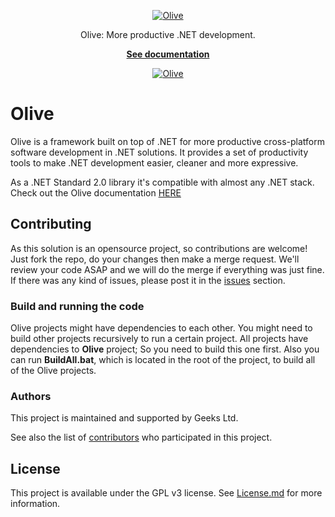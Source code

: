 
<p align="center">
  <a href="https://geeksltd.github.io/Olive/">
    <img alt="Olive" src="./docs/_media/Olive.png">
  </a>
</p>

<p align="center">
  Olive: More productive .NET development.
</p>
<p align="center" > <a href="https://geeksltd.github.io/Olive/"> <strong> See documentation </strong> </a></p>

<p align="center">
  <a href="https://www.nuget.org/packages/Olive/"><img alt="Olive" src="https://img.shields.io/nuget/v/Olive.svg"></a>
  

# Olive

Olive is a framework built on top of .NET for more productive cross-platform software development in .NET solutions. It provides a set of productivity tools to make .NET development easier, cleaner and more expressive. 

As a .NET Standard 2.0 library it's compatible with almost any .NET stack.
Check out the Olive documentation [HERE](geeksltd.github.com/Olive)

## Contributing

As this solution is an opensource project, so contributions are welcome! Just fork the repo, do your changes then make a merge request.
We'll review your code ASAP and we will do the merge if everything was just fine. If there was any kind of issues, please post it in the [issues](https://github.com/Geeksltd/Olive/issues) section.

### Build and running the code

Olive projects might have dependencies to each other. You might need to build other projects recursively to run a certain project. All projects have dependencies to **Olive** project; So you need to build this one first.
Also you can run **BuildAll.bat**, which is located in the root of the project, to build all of the Olive projects.

### Authors

This project is maintained and supported by Geeks Ltd.

See also the list of [contributors](https://github.com/Geeksltd/Olive/contributors) who participated in this project.

## License

This project is available under the GPL v3 license. See [License.md](License.md) for more information.
